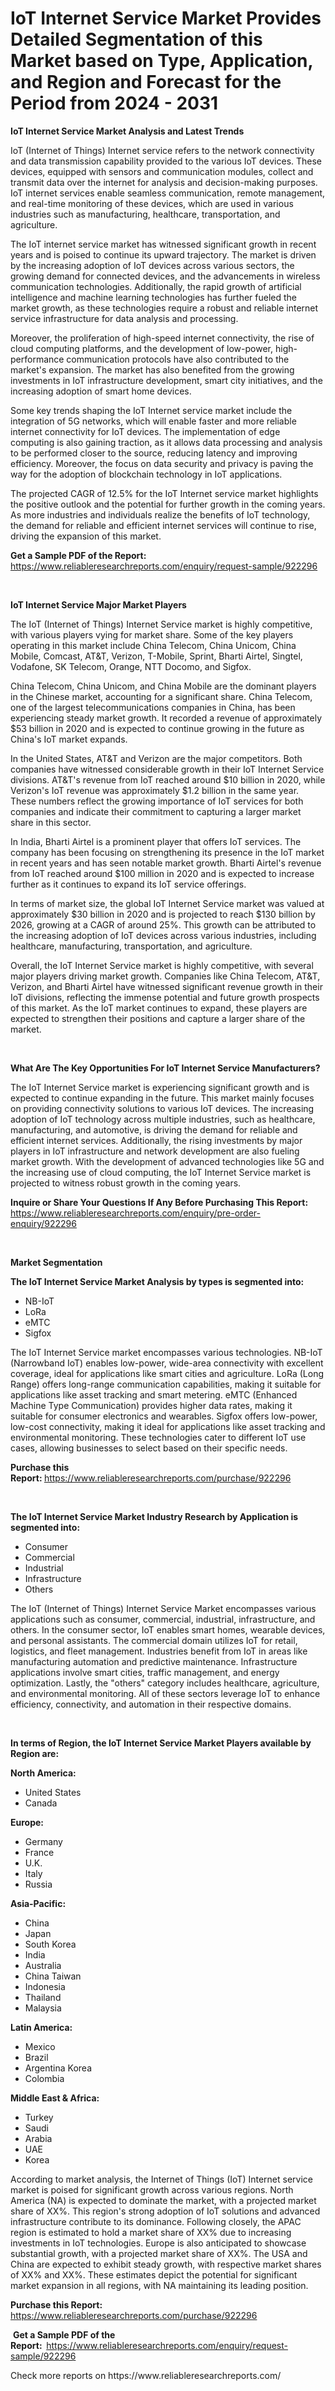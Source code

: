 <p><h1>IoT Internet Service Market Provides Detailed Segmentation of this Market based on Type, Application, and Region and Forecast for the Period from 2024 - 2031</h1></p><p><strong>IoT Internet Service Market Analysis and Latest Trends</strong></p>
<p><p>IoT (Internet of Things) Internet service refers to the network connectivity and data transmission capability provided to the various IoT devices. These devices, equipped with sensors and communication modules, collect and transmit data over the internet for analysis and decision-making purposes. IoT internet services enable seamless communication, remote management, and real-time monitoring of these devices, which are used in various industries such as manufacturing, healthcare, transportation, and agriculture.</p><p>The IoT internet service market has witnessed significant growth in recent years and is poised to continue its upward trajectory. The market is driven by the increasing adoption of IoT devices across various sectors, the growing demand for connected devices, and the advancements in wireless communication technologies. Additionally, the rapid growth of artificial intelligence and machine learning technologies has further fueled the market growth, as these technologies require a robust and reliable internet service infrastructure for data analysis and processing.</p><p>Moreover, the proliferation of high-speed internet connectivity, the rise of cloud computing platforms, and the development of low-power, high-performance communication protocols have also contributed to the market's expansion. The market has also benefited from the growing investments in IoT infrastructure development, smart city initiatives, and the increasing adoption of smart home devices.</p><p>Some key trends shaping the IoT Internet service market include the integration of 5G networks, which will enable faster and more reliable internet connectivity for IoT devices. The implementation of edge computing is also gaining traction, as it allows data processing and analysis to be performed closer to the source, reducing latency and improving efficiency. Moreover, the focus on data security and privacy is paving the way for the adoption of blockchain technology in IoT applications.</p><p>The projected CAGR of 12.5% for the IoT Internet service market highlights the positive outlook and the potential for further growth in the coming years. As more industries and individuals realize the benefits of IoT technology, the demand for reliable and efficient internet services will continue to rise, driving the expansion of this market.</p></p>
<p><strong>Get a Sample PDF of the Report:&nbsp;</strong> <a href="https://www.reliableresearchreports.com/enquiry/request-sample/922296">https://www.reliableresearchreports.com/enquiry/request-sample/922296</a></p>
<p>&nbsp;</p>
<p><strong>IoT Internet Service Major Market Players</strong></p>
<p><p>The IoT (Internet of Things) Internet Service market is highly competitive, with various players vying for market share. Some of the key players operating in this market include China Telecom, China Unicom, China Mobile, Comcast, AT&T, Verizon, T-Mobile, Sprint, Bharti Airtel, Singtel, Vodafone, SK Telecom, Orange, NTT Docomo, and Sigfox.</p><p>China Telecom, China Unicom, and China Mobile are the dominant players in the Chinese market, accounting for a significant share. China Telecom, one of the largest telecommunications companies in China, has been experiencing steady market growth. It recorded a revenue of approximately $53 billion in 2020 and is expected to continue growing in the future as China's IoT market expands.</p><p>In the United States, AT&T and Verizon are the major competitors. Both companies have witnessed considerable growth in their IoT Internet Service divisions. AT&T's revenue from IoT reached around $10 billion in 2020, while Verizon's IoT revenue was approximately $1.2 billion in the same year. These numbers reflect the growing importance of IoT services for both companies and indicate their commitment to capturing a larger market share in this sector.</p><p>In India, Bharti Airtel is a prominent player that offers IoT services. The company has been focusing on strengthening its presence in the IoT market in recent years and has seen notable market growth. Bharti Airtel's revenue from IoT reached around $100 million in 2020 and is expected to increase further as it continues to expand its IoT service offerings.</p><p>In terms of market size, the global IoT Internet Service market was valued at approximately $30 billion in 2020 and is projected to reach $130 billion by 2026, growing at a CAGR of around 25%. This growth can be attributed to the increasing adoption of IoT devices across various industries, including healthcare, manufacturing, transportation, and agriculture.</p><p>Overall, the IoT Internet Service market is highly competitive, with several major players driving market growth. Companies like China Telecom, AT&T, Verizon, and Bharti Airtel have witnessed significant revenue growth in their IoT divisions, reflecting the immense potential and future growth prospects of this market. As the IoT market continues to expand, these players are expected to strengthen their positions and capture a larger share of the market.</p></p>
<p>&nbsp;</p>
<p><strong>What Are The Key Opportunities For IoT Internet Service Manufacturers?</strong></p>
<p><p>The IoT Internet Service market is experiencing significant growth and is expected to continue expanding in the future. This market mainly focuses on providing connectivity solutions to various IoT devices. The increasing adoption of IoT technology across multiple industries, such as healthcare, manufacturing, and automotive, is driving the demand for reliable and efficient internet services. Additionally, the rising investments by major players in IoT infrastructure and network development are also fueling market growth. With the development of advanced technologies like 5G and the increasing use of cloud computing, the IoT Internet Service market is projected to witness robust growth in the coming years.</p></p>
<p><strong>Inquire or Share Your Questions If Any Before Purchasing This Report:</strong> <a href="https://www.reliableresearchreports.com/enquiry/pre-order-enquiry/922296">https://www.reliableresearchreports.com/enquiry/pre-order-enquiry/922296</a></p>
<p>&nbsp;</p>
<p><strong>Market Segmentation</strong></p>
<p><strong>The IoT Internet Service Market Analysis by types is segmented into:</strong></p>
<p><ul><li>NB-IoT</li><li>LoRa</li><li>eMTC</li><li>Sigfox</li></ul></p>
<p><p>The IoT Internet Service market encompasses various technologies. NB-IoT (Narrowband IoT) enables low-power, wide-area connectivity with excellent coverage, ideal for applications like smart cities and agriculture. LoRa (Long Range) offers long-range communication capabilities, making it suitable for applications like asset tracking and smart metering. eMTC (Enhanced Machine Type Communication) provides higher data rates, making it suitable for consumer electronics and wearables. Sigfox offers low-power, low-cost connectivity, making it ideal for applications like asset tracking and environmental monitoring. These technologies cater to different IoT use cases, allowing businesses to select based on their specific needs.</p></p>
<p><strong>Purchase this Report:&nbsp;</strong><a href="https://www.reliableresearchreports.com/purchase/922296">https://www.reliableresearchreports.com/purchase/922296</a></p>
<p>&nbsp;</p>
<p><strong>The IoT Internet Service Market Industry Research by Application is segmented into:</strong></p>
<p><ul><li>Consumer</li><li>Commercial</li><li>Industrial</li><li>Infrastructure</li><li>Others</li></ul></p>
<p><p>The IoT (Internet of Things) Internet Service Market encompasses various applications such as consumer, commercial, industrial, infrastructure, and others. In the consumer sector, IoT enables smart homes, wearable devices, and personal assistants. The commercial domain utilizes IoT for retail, logistics, and fleet management. Industries benefit from IoT in areas like manufacturing automation and predictive maintenance. Infrastructure applications involve smart cities, traffic management, and energy optimization. Lastly, the "others" category includes healthcare, agriculture, and environmental monitoring. All of these sectors leverage IoT to enhance efficiency, connectivity, and automation in their respective domains.</p></p>
<p>&nbsp;</p>
<p><strong>In terms of Region, the IoT Internet Service Market Players available by Region are:</strong></p>
<p>
    <p> <strong> North America: </strong>
        <ul>
            <li>United States</li>
            <li>Canada</li>
        </ul>
        </p> 
    <p> <strong> Europe: </strong>
        <ul>
            <li>Germany</li>
            <li>France</li>
            <li>U.K.</li>
            <li>Italy</li>
            <li>Russia</li>
        </ul>
        </p> 
    <p> <strong> Asia-Pacific: </strong>
        <ul>
            <li>China</li>
            <li>Japan</li>
            <li>South Korea</li>
            <li>India</li>
            <li>Australia</li>
            <li>China Taiwan</li>
            <li>Indonesia</li>
            <li>Thailand</li>
            <li>Malaysia</li>
        </ul>
        </p> 
    <p> <strong> Latin America: </strong>
        <ul>
            <li>Mexico</li>
            <li>Brazil</li>
            <li>Argentina Korea</li>
            <li>Colombia</li>
        </ul>
        </p> 
    <p> <strong> Middle East & Africa: </strong>
        <ul>
            <li>Turkey</li>
            <li>Saudi</li>
            <li>Arabia</li>
            <li>UAE</li>
            <li>Korea</li>
        </ul>
    </p>
    </p>
<p><p>According to market analysis, the Internet of Things (IoT) Internet service market is poised for significant growth across various regions. North America (NA) is expected to dominate the market, with a projected market share of XX%. This region's strong adoption of IoT solutions and advanced infrastructure contribute to its dominance. Following closely, the APAC region is estimated to hold a market share of XX% due to increasing investments in IoT technologies. Europe is also anticipated to showcase substantial growth, with a projected market share of XX%. The USA and China are expected to exhibit steady growth, with respective market shares of XX% and XX%. These estimates depict the potential for significant market expansion in all regions, with NA maintaining its leading position.</p></p>
<p><strong>Purchase this Report: </strong><a href="https://www.reliableresearchreports.com/purchase/922296">https://www.reliableresearchreports.com/purchase/922296</a></p>
<p>&nbsp;<strong>Get a Sample PDF of the Report:&nbsp;&nbsp;</strong><a href="https://www.reliableresearchreports.com/enquiry/request-sample/922296">https://www.reliableresearchreports.com/enquiry/request-sample/922296</a></p>
<p><strong></strong></p>
<p>Check more reports on https://www.reliableresearchreports.com/</p>